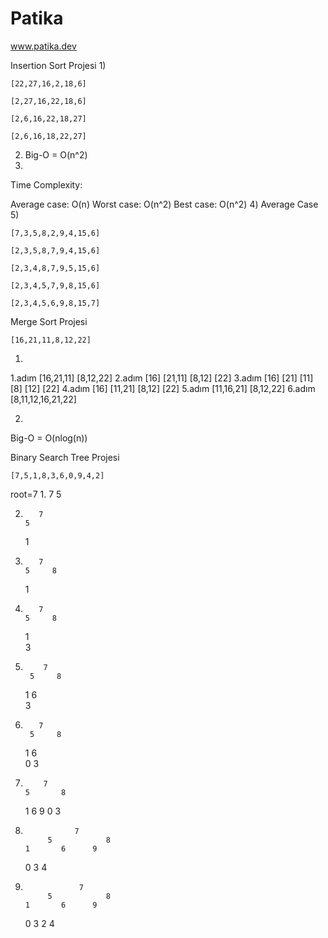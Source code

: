 # Patika
www.patika.dev

 Insertion Sort Projesi
1)
  
    [22,27,16,2,18,6]

    [2,27,16,22,18,6] 

    [2,6,16,22,18,27] 

    [2,6,16,18,22,27] 

2)
      Big-O = O(n^2)
3)

  Time Complexity:

  Average case: O(n)
  Worst case:   O(n^2)
  Best case:    O(n^2) 
4)
  Average Case
5)

    [7,3,5,8,2,9,4,15,6] 

    [2,3,5,8,7,9,4,15,6]

    [2,3,4,8,7,9,5,15,6]

    [2,3,4,5,7,9,8,15,6]

    [2,3,4,5,6,9,8,15,7]


Merge Sort Projesi

    [16,21,11,8,12,22] 
1)  
  1.adım
    [16,21,11]    [8,12,22]
  2.adım
    [16] [21,11]   [8,12] [22]
  3.adım
    [16] [21] [11]   [8] [12] [22]
  4.adım
    [16] [11,21]  [8,12] [22]
  5.adım
    [11,16,21]  [8,12,22]
  6.adım
    [8,11,12,16,21,22]
  
2)  

  Big-O = O(nlog(n))
  
  
Binary Search Tree Projesi


    [7,5,1,8,3,6,0,9,4,2]
  
  root=7
  1.
            7
         5

  2.
            7
         5
      1      

  3.
            7
         5     8
      1        
            
   4.         
             7
          5     8
       1        
          3

  5.
             7
          5     8
       1    6    
          3

  6.
            7
          5     8
       1    6    
    0    3
  
  7.
             7
         5       8
      1    6   9 
   0    3

8.
                  7
            5            8
       1       6      9 
    0    3
            4

9.
                   7
            5            8
       1       6      9 
    0     3
        2   4



